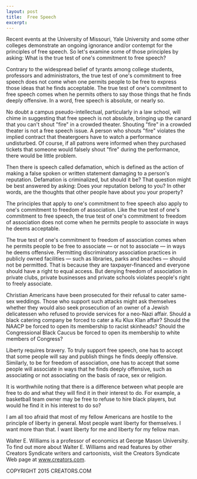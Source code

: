 ```yaml
---
layout: post
title:  Free Speech
excerpt:
---
```


Recent events at the University of Missouri, Yale University and some other colleges demonstrate an ongoing ignorance and/or contempt for the principles of free speech. So let's examine some of those principles by asking: What is the true test of one's commitment to free speech?

Contrary to the widespread belief of tyrants among college students, professors and administrators, the true test of one's commitment to free speech does not come when one permits people to be free to express those ideas that he finds acceptable. The true test of one's commitment to free speech comes when he permits others to say those things that he finds deeply offensive. In a word, free speech is absolute, or nearly so.

No doubt a campus pseudo-intellectual, particularly in a law school, will chime in suggesting that free speech is not absolute, bringing up the canard that you can't shout "fire" in a crowded theater. Shouting "fire" in a crowded theater is not a free speech issue. A person who shouts "fire" violates the implied contract that theatergoers have to watch a performance undisturbed. Of course, if all patrons were informed when they purchased tickets that someone would falsely shout "fire" during the performance, there would be little problem.

Then there is speech called defamation, which is defined as the action of making a false spoken or written statement damaging to a person's reputation. Defamation is criminalized, but should it be? That question might be best answered by asking: Does your reputation belong to you? In other words, are the thoughts that other people have about you your property?

The principles that apply to one's commitment to free speech also apply to one's commitment to freedom of association. Like the true test of one's commitment to free speech, the true test of one's commitment to freedom of association does not come when he permits people to associate in ways he deems acceptable.

The true test of one's commitment to freedom of association comes when he permits people to be free to associate — or not to associate — in ways he deems offensive.
Permitting discriminatory association practices in publicly owned facilities — such as libraries, parks and beaches — should not be permitted. That is because they are taxpayer-financed and everyone should have a right to equal access. But denying freedom of association in private clubs, private businesses and private schools violates people's right to freely associate.

Christian Americans have been prosecuted for their refusal to cater same-sex weddings. Those who support such attacks might ask themselves whether they would also seek prosecution of an owner of a Jewish delicatessen who refused to provide services for a neo-Nazi affair. Should a black catering company be forced to cater a Ku Klux Klan affair? Should the NAACP be forced to open its membership to racist skinheads? Should the Congressional Black Caucus be forced to open its membership to white members of Congress?

Liberty requires bravery. To truly support free speech, one has to accept that some people will say and publish things he finds deeply offensive. Similarly, to be for freedom of association, one has to accept that some people will associate in ways that he finds deeply offensive, such as associating or not associating on the basis of race, sex or religion.

It is worthwhile noting that there is a difference between what people are free to do and what they will find it in their interest to do. For example, a basketball team owner may be free to refuse to hire black players, but would he find it in his interest to do so?

I am all too afraid that most of my fellow Americans are hostile to the principle of liberty in general. Most people want liberty for themselves. I want more than that. I want liberty for me and liberty for my fellow man.

Walter E. Williams is a professor of economics at George Mason University. To find out more about Walter E. Williams and read features by other Creators Syndicate writers and cartoonists, visit the Creators Syndicate Web page at www.creators.com.

COPYRIGHT 2015 CREATORS.COM